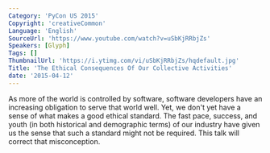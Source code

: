```yaml
---
Category: 'PyCon US 2015'
Copyright: 'creativeCommon'
Language: 'English'
SourceUrl: 'https://www.youtube.com/watch?v=uSbKjRRbjZs'
Speakers: [Glyph]
Tags: []
ThumbnailUrl: 'https://i.ytimg.com/vi/uSbKjRRbjZs/hqdefault.jpg'
Title: 'The Ethical Consequences Of Our Collective Activities'
date: '2015-04-12'
---
```

As more of the world is controlled by software, software developers have an increasing obligation to serve that world well.  Yet, we don't yet have a sense of what makes a good ethical standard.  The fast pace, success, and youth (in both historical and demographic terms) of our industry have given us the sense that such a standard might not be required.  This talk will correct that misconception.

